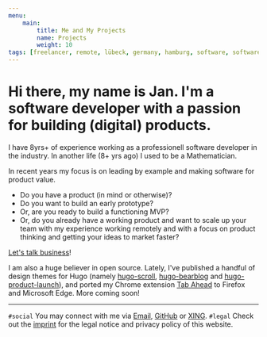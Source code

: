 ```yaml
---
menu:
    main:
        title: Me and My Projects
        name: Projects
        weight: 10
tags: [freelancer, remote, lübeck, germany, hamburg, software, software development, consulting, product thinker, lead developer, yoga, yoga teacher, yoga courses, personal training]
---
```


# Hi there, my name is Jan. I'm a software developer with a passion for building (digital) products.

I have 8yrs+ of experience working as a professionell software developer in the industry. In another life (8+ yrs ago) I used to be a Mathematician.

In recent years my focus is on leading by example and making software for product value.

* Do you have a product (in mind or otherwise)?
* Do you want to build an early prototype?
* Or, are you ready to build a functioning MVP?
* Or, do you already have a working product and want to scale up your team with my experience working remotely and with a focus on product thinking and getting your ideas to market faster?

[Let's talk business](mailto:jan@janraasch.com)!

I am also a huge believer in open source. Lately, I've published a handful of design themes for Hugo (namely [hugo-scroll][hugo-scroll-url], [hugo-bearblog][hugo-bearblog-url] and [hugo-product-launch][hugo-product-launch-url]), and ported my Chrome extension [Tab Ahead][tab-ahead-url] to Firefox and Microsoft Edge. More coming soon!

<!-- Oh, and I do teach Yoga as well. It's just that this particular website is not aware of that (yet?!). -->

---

`#social` You may connect with me via [Email][connect-mail-url], [GitHub][connect-github-url] or [XING][connect-xing-url].
`#legal` Check out the [imprint][imprint-url] for the legal notice and privacy policy of this website.

[hugo-scroll-url]: https://github.com/janraasch/hugo-scroll
[hugo-bearblog-url]: https://github.com/janraasch/hugo-bearblog
[hugo-product-launch-url]: https://github.com/janraasch/hugo-product-launch
[tab-ahead-url]: https://github.com/janraasch/tab-ahead
[connect-mail-url]: mailto:jan@janraasch.com
[connect-github-url]: https://github.com/janraasch/
[connect-xing-url]: https://www.xing.com/profile/Jan_Raasch/
[imprint-url]: https://www.janraasch.com/imprint/
